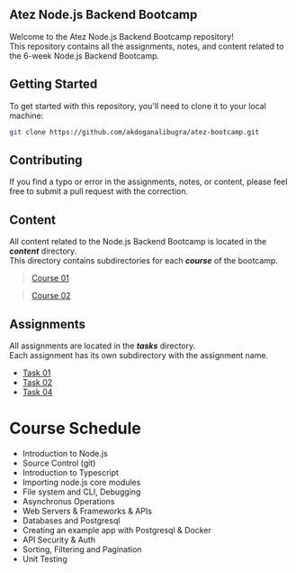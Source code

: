 ## Atez Node.js Backend Bootcamp
Welcome to the Atez Node.js Backend Bootcamp repository!  
This repository contains all the assignments, notes, and content related to the 6-week Node.js Backend Bootcamp.

## Getting Started
To get started with this repository, you'll need to clone it to your local machine:
```bash
git clone https://github.com/akdoganalibugra/atez-bootcamp.git
```

## Contributing
If you find a typo or error in the assignments, notes, or content, please feel free to submit a pull request with the correction.

## Content
All content related to the Node.js Backend Bootcamp is located in the ___content___ directory.   
This directory contains subdirectories for each ___course___ of the bootcamp.

> [Course 01](https://github.com/akdoganalibugra/atez-bootcamp/tree/main/course01) 

> [Course 02](https://github.com/akdoganalibugra/atez-bootcamp)

## Assignments
All assignments are located in the ___tasks___ directory.  
Each assignment has its own subdirectory with the assignment name.

- [Task 01](https://github.com/akdoganalibugra/atez-bootcamp/blob/main/course01/task)
- [Task 02](https://github.com/akdoganalibugra/atez-bootcamp/blob/main/course01/task)
- [Task 04](https://github.com/akdoganalibugra/atez-bootcamp/blob/main/course04/task)

# Course Schedule
- Introduction to Node.js 
- Source Control (git)
- Introduction to Typescript
- Importing node.js core modules
- File system and CLI, Debugging
- Asynchronus Operations
- Web Servers & Frameworks & APIs
- Databases and Postgresql
- Creating an example app with Postgresql & Docker
- API Security & Auth
- Sorting, Filtering and Pagination
- Unit Testing